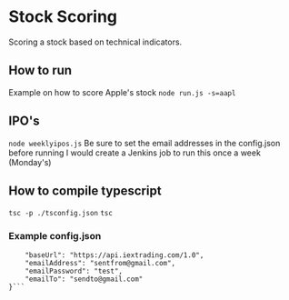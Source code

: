 # Stock Scoring
Scoring a stock based on technical indicators.

## How to run
Example on how to score Apple's stock
`node run.js -s=aapl`

## IPO's
`node weeklyipos.js`
Be sure to set the email addresses in the config.json before running
I would create a Jenkins job to run this once a week (Monday's)

## How to compile typescript
`tsc -p ./tsconfig.json`
`tsc`

### Example config.json
```{
    "baseUrl": "https://api.iextrading.com/1.0",
    "emailAddress": "sentfrom@gmail.com",
    "emailPassword": "test",
    "emailTo": "sendto@gmail.com"
}```
